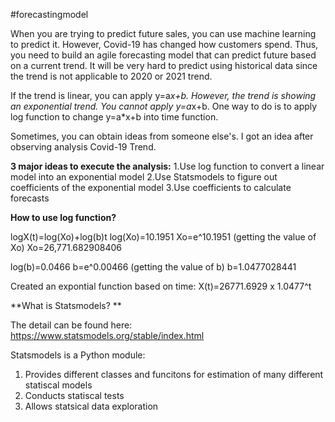 #forecastingmodel

When you are trying to predict future sales, you can use machine learning to predict it. However, Covid-19 has changed how customers spend. 
Thus, you need to build an agile forecasting model that can predict future based on a current trend. It will be very hard to predict using historical data since the trend is not applicable to 2020 or 2021 trend. 

If the trend is linear, you can apply y=a*x+b. However, the trend is showing an exponential trend. You cannot apply y=a*x+b. 
One way to do is to apply log function to change y=a*x+b into time function. 

Sometimes, you can obtain ideas from someone else's. I got an idea after observing analysis Covid-19 Trend. 

**3 major ideas to execute the analysis:** 
  1.Use log function to convert a linear model into an exponential model 
  2.Use Statsmodels to figure out coefficients of the exponential model
  3.Use coefficients to calculate forecasts 
  
**How to use log function?**

logX(t)=log(Xo)+log(b)t
log(Xo)=10.1951
Xo=e^10.1951 (getting the value of Xo)
Xo=26,771.682908406

log(b)=0.0466
b=e^0.00466 (getting the value of b)
b=1.0477028441 

Created an expontial function based on time: X(t)=26771.6929 x 1.0477^t

**What is Statsmodels? **

The detail can be found here: https://www.statsmodels.org/stable/index.html

Statsmodels is a Python module:
  1. Provides different classes and funcitons for estimation of many different statiscal models
  2. Conducts statiscal tests
  3. Allows statsical data exploration 
